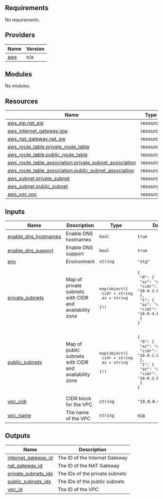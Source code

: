 ## Requirements

No requirements.

## Providers

| Name | Version |
|------|---------|
| <a name="provider_aws"></a> [aws](#provider\_aws) | n/a |

## Modules

No modules.

## Resources

| Name | Type |
|------|------|
| [aws_eip.nat_eip](https://registry.terraform.io/providers/hashicorp/aws/latest/docs/resources/eip) | resource |
| [aws_internet_gateway.igw](https://registry.terraform.io/providers/hashicorp/aws/latest/docs/resources/internet_gateway) | resource |
| [aws_nat_gateway.nat_gw](https://registry.terraform.io/providers/hashicorp/aws/latest/docs/resources/nat_gateway) | resource |
| [aws_route_table.private_route_table](https://registry.terraform.io/providers/hashicorp/aws/latest/docs/resources/route_table) | resource |
| [aws_route_table.public_route_table](https://registry.terraform.io/providers/hashicorp/aws/latest/docs/resources/route_table) | resource |
| [aws_route_table_association.private_subnet_association](https://registry.terraform.io/providers/hashicorp/aws/latest/docs/resources/route_table_association) | resource |
| [aws_route_table_association.public_subnet_association](https://registry.terraform.io/providers/hashicorp/aws/latest/docs/resources/route_table_association) | resource |
| [aws_subnet.private_subnet](https://registry.terraform.io/providers/hashicorp/aws/latest/docs/resources/subnet) | resource |
| [aws_subnet.public_subnet](https://registry.terraform.io/providers/hashicorp/aws/latest/docs/resources/subnet) | resource |
| [aws_vpc.vpc](https://registry.terraform.io/providers/hashicorp/aws/latest/docs/resources/vpc) | resource |

## Inputs

| Name | Description | Type | Default | Required |
|------|-------------|------|---------|:--------:|
| <a name="input_enable_dns_hostnames"></a> [enable\_dns\_hostnames](#input\_enable\_dns\_hostnames) | Enable DNS hostnames | `bool` | `true` | no |
| <a name="input_enable_dns_support"></a> [enable\_dns\_support](#input\_enable\_dns\_support) | Enable DNS support | `bool` | `true` | no |
| <a name="input_env"></a> [env](#input\_env) | Environment | `string` | `"stg"` | no |
| <a name="input_private_subnets"></a> [private\_subnets](#input\_private\_subnets) | Map of private subnets with CIDR and availability zone | <pre>map(object({<br>    cidr = string<br>    az   = string<br>  }))</pre> | <pre>{<br>  "0": {<br>    "az": "us-east-1a",<br>    "cidr": "10.0.3.0/24"<br>  },<br>  "1": {<br>    "az": "us-east-1b",<br>    "cidr": "10.0.4.0/24"<br>  }<br>}</pre> | no |
| <a name="input_public_subnets"></a> [public\_subnets](#input\_public\_subnets) | Map of public subnets with CIDR and availability zone | <pre>map(object({<br>    cidr = string<br>    az   = string<br>  }))</pre> | <pre>{<br>  "0": {<br>    "az": "us-east-1a",<br>    "cidr": "10.0.1.0/24"<br>  },<br>  "1": {<br>    "az": "us-east-1b",<br>    "cidr": "10.0.2.0/24"<br>  }<br>}</pre> | no |
| <a name="input_vpc_cidr"></a> [vpc\_cidr](#input\_vpc\_cidr) | CIDR block for the VPC | `string` | `"10.0.0.0/16"` | no |
| <a name="input_vpc_name"></a> [vpc\_name](#input\_vpc\_name) | The name of the VPC | `string` | n/a | yes |

## Outputs

| Name | Description |
|------|-------------|
| <a name="output_internet_gateway_id"></a> [internet\_gateway\_id](#output\_internet\_gateway\_id) | The ID of the Internet Gateway |
| <a name="output_nat_gateway_id"></a> [nat\_gateway\_id](#output\_nat\_gateway\_id) | The ID of the NAT Gateway |
| <a name="output_private_subnets_ids"></a> [private\_subnets\_ids](#output\_private\_subnets\_ids) | The IDs of the private subnets |
| <a name="output_public_subnets_ids"></a> [public\_subnets\_ids](#output\_public\_subnets\_ids) | The IDs of the public subnets |
| <a name="output_vpc_id"></a> [vpc\_id](#output\_vpc\_id) | The ID of the VPC |
